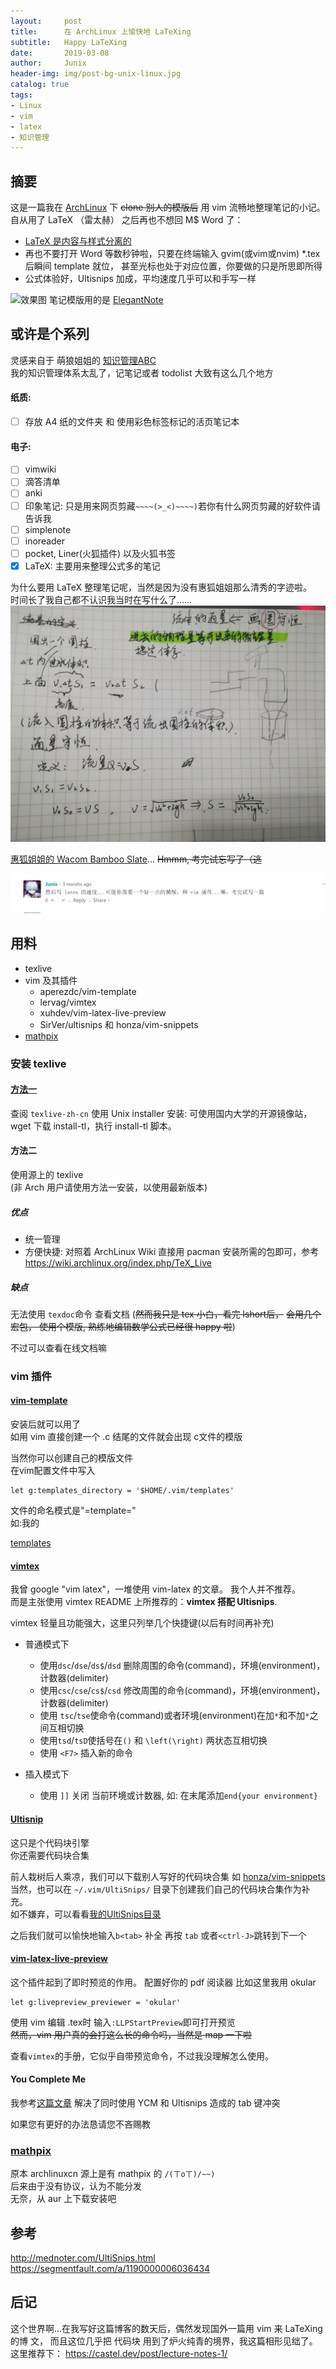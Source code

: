 ```yaml
---
layout:     post
title:      在 ArchLinux 上愉快地 LaTeXing
subtitle:   Happy LaTeXing
date:       2019-03-08
author:     Junix
header-img: img/post-bg-unix-linux.jpg
catalog: true
tags:
- Linux
- vim
- latex
- 知识管理
---
```


## 摘要
这是一篇我在
[ArchLinux](https://blog.yoitsu.moe/life/archlinux_cn_community_unoffical_newbie_guide.html)
下 ~~clone 别人的模版后~~ 用 vim 流畅地整理笔记的小记。自从用了 LaTeX （雷太赫） 之后再也不想回 M$ Word 了：
* [LaTeX 是内容与样式分离的](https://liam.page/2019/03/18/separation-of-content-and-presentation/)
* 再也不要打开 Word 等数秒钟啦，只要在终端输入 gvim(或vim或nvim) *.tex 后瞬间 template 就位，
  甚至光标也处于对应位置，你要做的只是所思即所得
* 公式体验好，Ultisnips 加成，平均速度几乎可以和手写一样

![效果图](/img/latex3.gif)
笔记模版用的是 [ElegantNote](https://github.com/ElegantLaTeX/ElegantNote)

## 或许是个系列

灵感来自于 萌狼姐姐的 [知识管理ABC](https://blog.yoitsu.moe/life/knowledge_manage_0.html)    
我的知识管理体系太乱了，记笔记或者 todolist 大致有这么几个地方

#### 纸质:
* [ ] 存放 A4 纸的文件夹 和 使用彩色标签标记的活页笔记本

#### 电子:
* [ ] vimwiki 
* [ ] 滴答清单
* [ ] anki
* [ ] 印象笔记: 只是用来网页剪藏`~~~~(>_<)~~~~)`若你有什么网页剪藏的好软件请告诉我
* [ ] simplenote
* [ ] inoreader
* [ ] pocket, Liner(火狐插件) 以及火狐书签
* [X] LaTeX: 主要用来整理公式多的笔记

为什么要用 LaTeX 整理笔记呢，当然是因为没有惠狐姐姐那么清秀的字迹啦。  
时间长了我自己都不认识我当时在写什么了……
![字迹](/img/ugly.jpg)

[惠狐姐姐的 Wacom Bamboo Slate](https://blog.megumifox.com/public/2018/12/07/wacom-bamboo-slate-review/)…
~~Hmmm, 考完试忘写了（逃~~

![评论](/img/latex2.png)

## 用料
* texlive
* vim 及其插件
	* aperezdc/vim-template
	* lervag/vimtex
	* xuhdev/vim-latex-live-preview
	* SirVer/ultisnips 和 honza/vim-snippets
* [mathpix](https://mathpix.com/)

### 安装 texlive

#### [方法一](https://stone-zeng.github.io/2018-05-13-install-texlive-ubuntu/)
查阅 `texlive-zh-cn`
使用 Unix installer 安装: 可使用国内大学的开源镜像站，wget 下载 install-tl，执行
install-tl 脚本。

#### 方法二
使用源上的 texlive  
(非 Arch 用户请使用方法一安装，以使用最新版本)

##### 优点
* 统一管理
* 方便快捷: 对照着 ArchLinux Wiki 直接用 pacman 安装所需的包即可，参考
  <https://wiki.archlinux.org/index.php/TeX_Live>

##### 缺点
无法使用 `texdoc`命令 查看文档  (~~然而我只是 tex 小白，看完 lshort后，~~
~~会用几个宏包， 使用个模版, 熟练地编辑数学公式已经很 happy 啦~~)

不过可以查看在线文档嘛

### vim 插件
#### [vim-template](https://github.com/aperezdc/vim-template)
安装后就可以用了  
如用 vim 直接创建一个 .c 结尾的文件就会出现 c文件的模版

当然你可以创建自己的模版文件  
在vim配置文件中写入

```
let g:templates_directory = '$HOME/.vim/templates'
```
文件的命名模式是"=template=<pattern>"  
如:我的 

[templates](https://github.com/junyixu/dotfiles/tree/master/vim/templates/)


#### [vimtex](https://github.com/lervag/vimtex)
我曾 google "vim latex"，一堆使用 vim-latex 的文章。 我个人并不推荐。  
而是主张使用 vimtex README 上所推荐的：**vimtex 搭配 Ultisnips**.


vimtex 轻量且功能强大，这里只列举几个快捷键(以后有时间再补充)
* 普通模式下
	- 使用`dsc`/`dse`/`ds$`/`dsd` 删除周围的命令(command)，环境(environment)，计数器(delimiter)
	- 使用`csc`/`cse`/`cs$`/`csd` 修改周围的命令(command)，环境(environment)，计数器(delimiter)
	- 使用 `tsc`/`tse`使命令(command)或者环境(environment)在加`*`和不加`*`之间互相切换
	-  使用`tsd`/`tsD`使括号在`()` 和 `\left(\right)` 两状态互相切换
	- 使用 `<F7>` 插入新的命令


* 插入模式下
	* 使用 `]]` 关闭 当前环境或计数器, 如: 在末尾添加`end{your environment}`

#### [Ultisnip](https://github.com/SirVer/ultisnips)
这只是个代码块引擎  
你还需要代码块合集

前人栽树后人乘凉，我们可以下载别人写好的代码块合集 如 [honza/vim-snippets](https://github.com/honza/vim-snippets)
当然，也可以在 `~/.vim/UltiSnips/` 目录下创建我们自己的代码块合集作为补充。  
如不嫌弃，可以看看[我的UltiSnips目录](https://github.com/junyixu/dotfiles/blob/master/vim/UltiSnips/tex.snippets)

之后我们就可以愉快地输入`b<tab>`
补全
再按
`tab` 或者`<ctrl-J>`跳转到下一个

#### [vim-latex-live-preview](https://github.com/xuhdev/vim-latex-live-preview)
这个插件起到了即时预览的作用。
配置好你的 pdf 阅读器 比如这里我用 okular
```
let g:livepreview_previewer = 'okular'
```
使用 vim 编辑 .tex时 输入`:LLPStartPreview`即可打开预览  
~~然而，vim 用户真的会打这么长的命令吗，当然是 map 一下啦~~

查看`vimtex`的手册，它似乎自带预览命令，不过我没理解怎么使用。

#### You Complete Me

我参考[这篇文章](https://stackoverflow.com/questions/14896327/ultisnips-and-youcompleteme)
解决了同时使用 YCM 和 Ultisnips 造成的 tab 键冲突

如果您有更好的办法恳请您不吝赐教

### [mathpix](https://mathpix.com/)
原本 archlinuxcn 源上是有 mathpix 的  `/(ㄒoㄒ)/~~)`  
后来由于没有协议，认为不能分发  
无奈，从 aur 上下载安装吧
	  
## 参考
<http://mednoter.com/UltiSnips.html>  
<https://segmentfault.com/a/1190000006036434>


## 后记
这个世界啊...在我写好这篇博客的数天后，偶然发现国外一篇用 vim 来 LaTeXing 的博
文，
而且这位几乎把 代码块 用到了炉火纯青的境界，我这篇相形见绌了。
这里推荐下：
<https://castel.dev/post/lecture-notes-1/>
